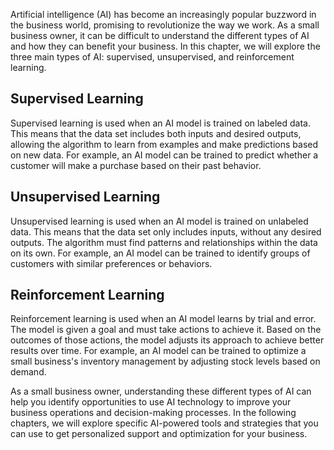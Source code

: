
Artificial intelligence (AI) has become an increasingly popular buzzword in the business world, promising to revolutionize the way we work. As a small business owner, it can be difficult to understand the different types of AI and how they can benefit your business. In this chapter, we will explore the three main types of AI: supervised, unsupervised, and reinforcement learning.

Supervised Learning
-------------------

Supervised learning is used when an AI model is trained on labeled data. This means that the data set includes both inputs and desired outputs, allowing the algorithm to learn from examples and make predictions based on new data. For example, an AI model can be trained to predict whether a customer will make a purchase based on their past behavior.

Unsupervised Learning
---------------------

Unsupervised learning is used when an AI model is trained on unlabeled data. This means that the data set only includes inputs, without any desired outputs. The algorithm must find patterns and relationships within the data on its own. For example, an AI model can be trained to identify groups of customers with similar preferences or behaviors.

Reinforcement Learning
----------------------

Reinforcement learning is used when an AI model learns by trial and error. The model is given a goal and must take actions to achieve it. Based on the outcomes of those actions, the model adjusts its approach to achieve better results over time. For example, an AI model can be trained to optimize a small business's inventory management by adjusting stock levels based on demand.

As a small business owner, understanding these different types of AI can help you identify opportunities to use AI technology to improve your business operations and decision-making processes. In the following chapters, we will explore specific AI-powered tools and strategies that you can use to get personalized support and optimization for your business.
